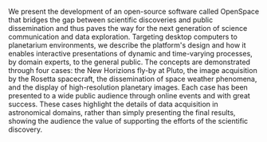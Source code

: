 We present the development of an open-source software called OpenSpace that bridges the gap between scientific discoveries and public dissemination and thus paves the way for the next generation of science communication and data exploration.  Targeting desktop computers to planetarium environments, we describe the platform's design and how it enables interactive presentations of dynamic and time-varying processes, by domain experts, to the general public.  The concepts are demonstrated through four cases: the New Horizions fly-by at Pluto, the image acquisition by the Rosetta spacecraft, the dissemination of space weather phenomena, and the display of high-resolution planetary images. Each case has been presented to a wide public audience through online events and with great success.  These cases highlight the details of data acquisition in astronomical domains, rather than simply presenting the final results, showing the audience the value of supporting the efforts of the scientific discovery.

